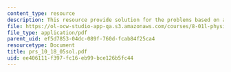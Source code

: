 ```yaml
---
content_type: resource
description: This resource provide solution for the problems based on acceleration.
file: https://ol-ocw-studio-app-qa.s3.amazonaws.com/courses/8-01l-physics-i-classical-mechanics-fall-2005/ee406111f397fc16eb99bce126b5fc44_prs_10_18_05sol.pdf
file_type: application/pdf
parent_uid: ef5d7853-04dc-089f-760d-fcab84f25ca4
resourcetype: Document
title: prs_10_18_05sol.pdf
uid: ee406111-f397-fc16-eb99-bce126b5fc44
---
```

